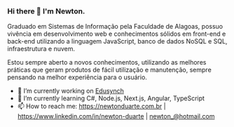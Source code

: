 ### Hi there 👋 I'm Newton.

Graduado em Sistemas de Informação pela Faculdade de Alagoas, possuo vivência em desenvolvimento web e conhecimentos sólidos em front-end e back-end utilizando a linguagem JavaScript, banco de dados NoSQL e SQL, infraestrutura e nuvem.

Estou sempre aberto a novos conhecimentos, utilizando as melhores práticas que geram produtos de fácil utilização e manutenção, sempre pensando na melhor experiência para o usuário.

- 🔭 I’m currently working on [Edusynch](https://edusynch.com)
- 🌱 I’m currently learning C#, Node.js, Next.js, Angular, TypeScript
- 📫 How to reach me: https://newtonduarte.com.br | https://www.linkedin.com/in/newton-duarte | newton_@hotmail.com
